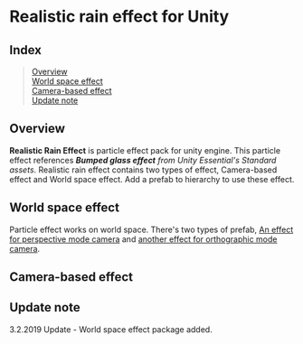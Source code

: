 #  Realistic rain effect for Unity

## Index

>[Overview](#Overview)  
>[World space effect](#WorldSpaceEffect)  
>[Camera-based effect](#CameraBasedEffect)  
>[Update note](#UpdateNode)  

## <a name="Overview">Overview</a>

**Realistic Rain Effect** is particle effect pack for unity engine. This particle effect references ***Bumped glass effect** from Unity Essential's Standard assets*.
Realistic rain effect contains two types of effect, Camera-based effect and World space effect. Add a prefab to hierarchy to use these effect.

## <a name="WorldSpaceEffect">World space effect</a>

Particle effect works on world space. There's two types of prefab, <a href="">An effect for perspective mode camera</a> and <a href="">another effect for orthographic mode camera</a>.

## <a name="CameraBasedEffect">Camera-based effect</a>

## <a name="UpdateNote">Update note</a>

3.2.2019 Update - World space effect package added.
